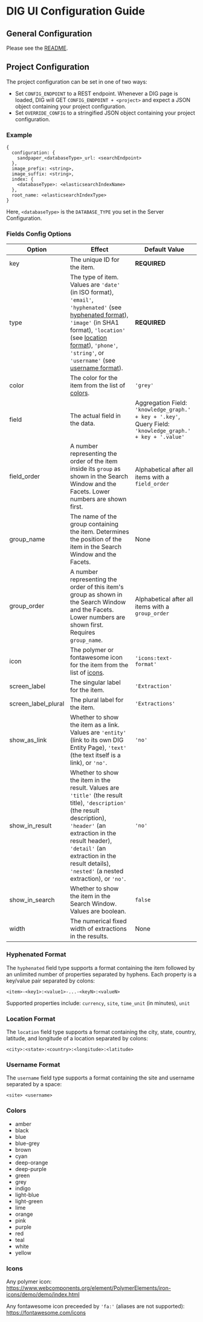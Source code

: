 # DIG UI Configuration Guide

## General Configuration

Please see the [README](https://github.com/NextCenturyCorporation/dig-ui#server-configuration-local).

## Project Configuration

The project configuration can be set in one of two ways:
- Set `CONFIG_ENDPOINT` to a REST endpoint.  Whenever a DIG page is loaded, DIG will GET `CONFIG_ENDPOINT + <project>` and expect a JSON object containing your project configuration.
- Set `OVERRIDE_CONFIG` to a stringified JSON object containing your project configuration.

### Example

```
{
  configuration: {
    sandpaper_<databaseType>_url: <searchEndpoint>
  },
  image_prefix: <string>,
  image_suffix: <string>,
  index: {
    <databaseType>: <elasticsearchIndexName>
  },
  root_name: <elasticsearchIndexType>
}
```

Here, `<databaseType>` is the `DATABASE_TYPE` you set in the Server Configuration.

### Fields Config Options

Option | Effect | Default Value
------ | ------ | -------------
key | The unique ID for the item. | **REQUIRED**
type | The type of item.  Values are `'date'` (in ISO format), `'email'`, `'hyphenated'` (see [hyphenated format](https://github.com/NextCenturyCorporation/dig-ui/blob/master/CONFIG_README.md#hyphenated-format)), `'image'` (in SHA1 format), `'location'` (see [location format](https://github.com/NextCenturyCorporation/dig-ui/blob/master/CONFIG_README.md#location-format)), `'phone'`, `'string'`, or `'username'` (see [username format](https://github.com/NextCenturyCorporation/dig-ui/blob/master/CONFIG_README.md#username-format)). | **REQUIRED**
color | The color for the item from the list of [colors](https://github.com/NextCenturyCorporation/dig-ui/blob/master/CONFIG_README.md#colors). | `'grey'`
field | The actual field in the data. | Aggregation Field:  `'knowledge_graph.' + key + '.key'`, <br> Query Field:  `'knowledge_graph.' + key + '.value'`
field_order | A number representing the order of the item inside its `group` as shown in the Search Window and the Facets.  Lower numbers are shown first. | Alphabetical after all items with a `field_order`
group_name | The name of the group containing the item.  Determines the position of the item in the Search Window and the Facets. | None
group_order | A number representing the order of this item's group as shown in the Search Window and the Facets.  Lower numbers are shown first.  Requires `group_name`. | Alphabetical after all items with a `group_order`
icon | The polymer or fontawesome icon for the item from the list of [icons](https://github.com/NextCenturyCorporation/dig-ui/blob/master/CONFIG_README.md#icons). | `'icons:text-format'`
screen_label | The singular label for the item. | `'Extraction'`
screen_label_plural | The plural label for the item. | `'Extractions'`
show_as_link | Whether to show the item as a link.  Values are `'entity'` (link to its own DIG Entity Page), `'text'` (the text itself is a link), or `'no'`. | `'no'`
show_in_result | Whether to show the item in the result.  Values are `'title'` (the result title), `'description'` (the result description), `'header'` (an extraction in the result header), `'detail'` (an extraction in the result details), `'nested'` (a nested extraction), or `'no'`. | `'no'`
show_in_search | Whether to show the item in the Search Window.  Values are boolean. | `false`
width | The numerical fixed width of extractions in the results. | None

### Hyphenated Format

The `hyphenated` field type supports a format containing the item followed by an unlimited number of properties separated by hyphens.  Each property is a key/value pair separated by colons:
```
<item>-<key1>:<value1>-...-<keyN>:<valueN>
```
Supported properties include:  `currency`, `site`, `time_unit` (in minutes), `unit`

### Location Format

The `location` field type supports a format containing the city, state, country, latitude, and longitude of a location separated by colons:
```
<city>:<state>:<country>:<longitude>:<latitude>
```

### Username Format

The `username` field type supports a format containing the site and username separated by a space:
```
<site> <username>
```

### Colors

- amber
- black
- blue
- blue-grey
- brown
- cyan
- deep-orange
- deep-purple
- green
- grey
- indigo
- light-blue
- light-green
- lime
- orange
- pink
- purple
- red
- teal
- white
- yellow

### Icons

Any polymer icon:  https://www.webcomponents.org/element/PolymerElements/iron-icons/demo/demo/index.html

Any fontawesome icon preceeded by `'fa:'` (aliases are not supported):  https://fontawesome.com/icons
